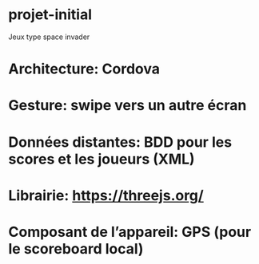 # projet-initial

Jeux type space invader

Architecture: Cordova
=
Gesture: swipe vers un autre écran
=
Données distantes: BDD pour les scores et les joueurs (XML)
=
Librairie: https://threejs.org/
=
Composant de l’appareil: GPS (pour le scoreboard local)
=
